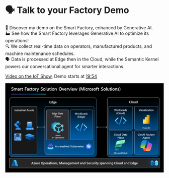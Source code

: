 # 🗣️ Talk to your Factory Demo
🤖 Discover my demo on the Smart Factory, enhanced by Generative AI.  
🏭 See how the Smart Factory leverages Generative AI to optimize its operations!  
🔍 We collect real-time data on operators, manufactured products, and machine maintenance schedules.  
🗣️ Data is processed at Edge then in the Cloud, while the Semantic Kernel powers our conversational agent for smarter interactions.  

[Video on the IoT Show](https://youtu.be/-AxWwJU_G_U?feature=shared), Demo starts at [19:54](https://youtu.be/-AxWwJU_G_U?feature=shared&t=1194)

![Solution Overview](./assets/images/Talk%20to%20your%20Factory%20Demo%20-%20Solution%20Overview.png "Solution Overview")

